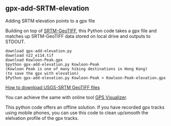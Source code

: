 ## gpx-add-SRTM-elevation
Adding SRTM elevation points to a gpx file

Building on top of [SRTM-GeoTIFF](https://github.com/nicholas-fong/SRTM-GeoTIFF), this Python code takes a gpx file and matches up SRTM-GeoTIFF data stored on local drive and outputs to STDOUT.
```
download gpx-add-elevation.py
download n22_e114.tif
download Kowloon-Peak.gpx
$python gpx-add-elevation.py Kowloon-Peak
(Kowloon Peak is one of many hiking destinations in Hong Kong)
(to save the gpx with elevation) 
$Python gpx-add-elevation.py Kowloon-Peak > Kowloon-Peak-elevation.gpx
```

[How to download USGS-SRTM GeoTIFF files](/EarthExplorer-howto.md)

You can achieve the same with online tool [GPS Visualizer](https://www.gpsvisualizer.com/).

This python code offers an offline solution. If you have recorded gpx tracks using mobile phones, you can use this code to clean up/smooth the elelvation profile of the gpx tracks. 
